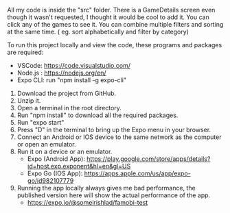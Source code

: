 All my code is inside the "src" folder. There is a GameDetails screen even though it wasn't requested, I thought it would be cool to add it.
You can click any of the games to see it. You can combine multiple filters and sorting at the same time. ( eg. sort alphabetically and filter by category)

To run this project locally and view the code, these programs and packages are required:

-   VSCode: https://code.visualstudio.com/
-   Node.js : https://nodejs.org/en/
-   Expo CLI: run "npm install -g expo-cli"

1. Download the project from GitHub.
2. Unzip it.
3. Open a terminal in the root directory.
4. Run "npm install" to download all the required packages.
5. Run "expo start"
6. Press "D" in the terminal to bring up the Expo menu in your browser.
7. Connect an Android or IOS device to the same network as the computer or open an emulator.
8. Run it on a device or an emulator.
    - Expo (Android App): https://play.google.com/store/apps/details?id=host.exp.exponent&hl=en&gl=US
    - Expo Go (IOS App): https://apps.apple.com/us/app/expo-go/id982107779
9. Running the app locally always gives me bad performance, the published version here will show the actual performance of the app.
    - https://expo.io/@someirishlad/famobi-test

